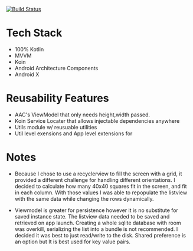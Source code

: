 [![Build Status](https://travis-ci.com/EbenezerGH/ButtonFun.svg?token=z8cBzQiMB7d5QTSrDmYj&branch=master)](https://travis-ci.com/EbenezerGH/ButtonFun)

Tech Stack
==

- 100% Kotlin
- MVVM
- Koin
- Android Architecture Components
- Android X

Reusability Features
==
- AAC's ViewModel that only needs height,width passed.
- Koin Service Locater that allows injectable dependencies anywhere
- Utils module w/ reusuable utilities
- Util level exensions and App level extensions for 

Notes
==
- Because I chose to use a recyclerview to fill the screen with a grid, it provided a different challenge for handling
different orientations.  I decided to calculate how many 40x40 squares fit in the screen, and fit in each column.  With
those values I was able to repopulate the listview with the same data while changing the rows dynamically.

- Viewmodel is greater for persistence however it is no substitute for saved instance state.  The listview data needed
to be saved and retrieved on app launch.  Creating a whole sqlite database with room was overkill,  serializing the list
into a bundle is not recommended.  I decided it was best to just read/write to the disk.  Shared preference is an option
but It is best used for key value pairs.
